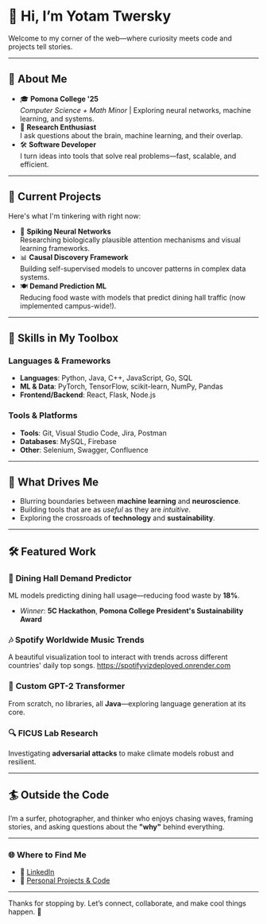 # 👋 Hi, I’m Yotam Twersky

Welcome to my corner of the web—where curiosity meets code and projects tell stories.

---

## 🚀 About Me  

- 🎓 **Pomona College '25**  
  *Computer Science + Math Minor* | Exploring neural networks, machine learning, and systems.  
- 🧠 **Research Enthusiast**  
  I ask questions about the brain, machine learning, and their overlap.  
- 🛠️ **Software Developer**  
  I turn ideas into tools that solve real problems—fast, scalable, and efficient.  

---

## 🧩 Current Projects  
Here's what I'm tinkering with right now:  

- 🧠 **Spiking Neural Networks**  
   Researching biologically plausible attention mechanisms and visual learning frameworks.  
- 📊 **Causal Discovery Framework**  
   Building self-supervised models to uncover patterns in complex data systems.  
- 🍽️ **Demand Prediction ML**  
   Reducing food waste with models that predict dining hall traffic (now implemented campus-wide!).  

---

## 🔧 Skills in My Toolbox  

### **Languages & Frameworks**  
- **Languages**: Python, Java, C++, JavaScript, Go, SQL  
- **ML & Data**: PyTorch, TensorFlow, scikit-learn, NumPy, Pandas  
- **Frontend/Backend**: React, Flask, Node.js  

### **Tools & Platforms**  
- **Tools**: Git, Visual Studio Code, Jira, Postman  
- **Databases**: MySQL, Firebase  
- **Other**: Selenium, Swagger, Confluence  

---

## 🌱 What Drives Me  

- Blurring boundaries between **machine learning** and **neuroscience**.  
- Building tools that are as *useful* as they are *intuitive*.  
- Exploring the crossroads of **technology** and **sustainability**.  

---

## 🛠️ Featured Work  

### 📂 **Dining Hall Demand Predictor**  
ML models predicting dining hall usage—reducing food waste by **18%**.  
- *Winner*: **5C Hackathon**, **Pomona College President's Sustainability Award**

### 🎶 **Spotify Worldwide Music Trends**  
A beautiful visualization tool to interact with trends across different countries' daily top songs. https://spotifyvizdeployed.onrender.com

### 🧠 **Custom GPT-2 Transformer**  
From scratch, no libraries, all **Java**—exploring language generation at its core.  

### 🔍 **FICUS Lab Research**  
Investigating **adversarial attacks** to make climate models robust and resilient.  

---

## 🏄 Outside the Code  

I’m a surfer, photographer, and thinker who enjoys chasing waves, framing stories, and asking questions about the **"why"** behind everything.

---

### 🌐 Where to Find Me  
- 🏢 [LinkedIn](https://linkedin.com/in/yotam-twersky)  
- 🔗 [Personal Projects & Code](https://github.com/ytaa2021)  

---

Thanks for stopping by. Let’s connect, collaborate, and make cool things happen. 🚀
